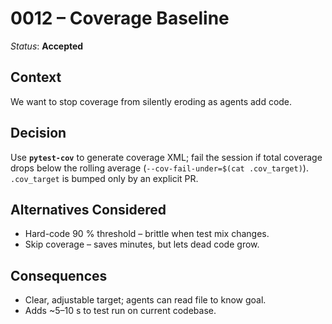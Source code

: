 # 0012 – Coverage Baseline

*Status*: **Accepted**

## Context

We want to stop coverage from silently eroding as agents add code.

## Decision

Use **`pytest-cov`** to generate coverage XML; fail the session if total
coverage drops below the rolling average (`--cov-fail-under=$(cat .cov_target)`).
`.cov_target` is bumped only by an explicit PR.

## Alternatives Considered

* Hard-code 90 % threshold – brittle when test mix changes.
* Skip coverage – saves minutes, but lets dead code grow.

## Consequences

* Clear, adjustable target; agents can read file to know goal.
* Adds \~5–10 s to test run on current codebase.
